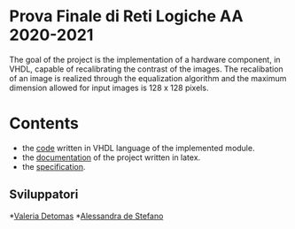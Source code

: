# Prova Finale di Reti Logiche AA 2020-2021
The goal of the project is the implementation of a hardware component, in VHDL, capable of recalibrating the contrast of the images. The recalibation of an image is realized through the equalization algorithm and the maximum dimension allowed for input images is 128 x 128 pixels.

# Contents 
* the [code](project.vhd) written in VHDL language of the implemented module.
* the [documentation](documentation.pdf) of the project written in latex.
* the [specification](specification.pdf).

## Sviluppatori
*[Valeria Detomas](https://github.com/valeriadetomas)
*[Alessandra de Stefano](https://github.com/AlessandradeStefano)
